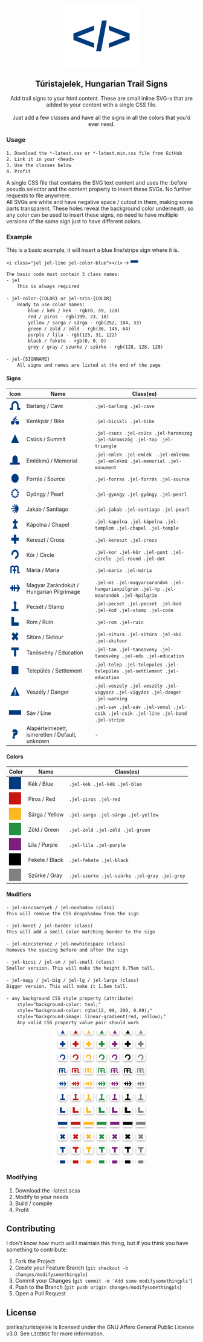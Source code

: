 <p align="center">
<br><br>
<a href="https://github.com/pistika/turistajelek"><img src="assets/svg/logo_bg.svg" alt="Logo" width="200" /></a>
</p>

<h2 align="center" align="center">Túristajelek, Hungarian Trail Signs</h2>
<p align="center">Add trail signs to your html content. These are small inline SVG-s that are added to your content with a single CSS file.<br><br>Just add a few classes and have all the signs in all the colors that you'd ever need.</p>

<!-- GETTING STARTED -->
### Usage

```
1. Download the *-latest.css or *-latest.min.css file from GitHub
2. Link it in your <head>
3. Use the classes below
4. Profit
```
  
<p>A single CSS file that contains the SVG text content and uses the :before pseudo selector and the content property to insert these SVGs. No further requests to file anywhere.<br>
All SVGs are white and have negative space / cutout in them, making some parts transparent. These holes reveal the background color underneath, so any color can be used to insert these signs, no need to have multiple versions of the same sign just to have different colors.</p>
  
  
### Example

This is a basic example, it will insert a blue line/stripe sign where it is.

`<i class="jel jel-line jel-color-blue"></i>` -> <img src="assets/svg/vonal_bg.svg" height="16" />

```
The basic code must contain 3 class names:
- jel
    This is always required

- jel-color-{COLOR} or jel-szin-{COLOR}
    Ready to use color names:
        blue / kék / kek - rgb(0, 59, 128)
        red / piros - rgb(199, 23, 18)
        yellow / sarga / sárga - rgb(252, 184, 33)
        green / zold / zöld - rgb(36, 145, 64)
        purple / lila - rgb(125, 31, 122)
        black / fekete - rgb(0, 0, 0)
        grey / gray / szurke / szürke - rgb(128, 128, 128)

- jel-{SIGNNAME}
    All signs and names are listed at the end of the page
```
    
    
#### Signs   

| Icon | Name | Class(es) |
|------|------|-----------|
|<img src="assets/svg/barlang_bg.svg" height="32" />|Barlang / Cave|`.jel-barlang .jel-cave`|
|<img src="assets/svg/bicikli_bg.svg" height="32" />|Kerékpár / Bike|`.jel-bicikli .jel-bike`|
|<img src="assets/svg/csucs_bg.svg" height="32" />|Csúcs / Summit|`.jel-csucs .jel-csúcs .jel-haromszog .jel-háromszög .jel-top .jel-triangle`|
|<img src="assets/svg/emlekmu_bg.svg" height="32" />|Emlékmű / Memorial|`.jel-emlek .jel-emlék  .jel-emlekmu .jel-emlékmű .jel-memorial .jel-monument`|
|<img src="assets/svg/forras_bg.svg" height="32" />|Forrás / Source|`.jel-forras .jel-forrás .jel-source`|
|<img src="assets/svg/gyongy_bg.svg" height="32" />|Gyöngy / Pearl|`.jel-gyongy .jel-gyöngy .jel-pearl`|
|<img src="assets/svg/jakab_bg.svg" height="32" />|Jakab / Santiago|`.jel-jakab .jel-santiago .jel-pearl`|
|<img src="assets/svg/kapolna_bg.svg" height="32" />|Kápolna / Chapel|`.jel-kapolna .jel-kápolna .jel-templom .jel-chapel .jel-temple`|
|<img src="assets/svg/kereszt_bg.svg" height="32" />|Kereszt / Cross|`.jel-kereszt .jel-cross`|
|<img src="assets/svg/kor_bg.svg" height="32" />|Kör / Circle|`.jel-kor .jel-kör .jel-pont .jel-circle .jel-round .jel-dot`|
|<img src="assets/svg/maria_bg.svg" height="32" />|Mária / Maria|`.jel-maria .jel-mária`|
|<img src="assets/svg/mz_bg.svg" height="32" />|Magyar Zarándokút / Hungarian Pilgrimage|`.jel-mz .jel-magyarzarandok .jel-hungarianpilgrim .jel-hp .jel-mzarandok .jel-hpilgrim`|
|<img src="assets/svg/pecset_bg.svg" height="32" />|Pecsét / Stamp|`.jel-pecset .jel-pecsét .jel-kód .jel-kod .jel-stamp .jel-code`|
|<img src="assets/svg/rom_bg.svg" height="32" />|Rom / Ruin|`.jel-rom .jel-ruin`|
|<img src="assets/svg/situra_bg.svg" height="32" />|Sítúra / Skitour|`.jel-situra .jel-sítúra .jel-ski .jel-skitour`|
|<img src="assets/svg/tan_bg.svg" height="32" />|Tanösvény / Education|`.jel-tan .jel-tanosveny .jel-tanösvény .jel-edu .jel-education`|
|<img src="assets/svg/telep_bg.svg" height="32" />|Település / Settlement|`.jel-telep .jel-telepules .jel-település .jel-settlement .jel-education`|
|<img src="assets/svg/veszely_bg.svg" height="32" />|Veszély / Danger|`.jel-veszely .jel-veszély .jel-vigyazz .jel-vigyázz .jel-danger .jel-warning`|
|<img src="assets/svg/vonal_bg.svg" height="32" />|Sáv / Line|`.jel-sav .jel-sáv .jel-vonal .jel-csik .jel-csík .jel-line .jel-band .jel-stripe`|
|<img src="assets/svg/unknown_bg.svg" height="32" />|Alapértelmezett, ismeretlen / Default, unknown| - |
  
  
#### Colors

| Color | Name | Class(es) |
|------|------|-----------|
|<img src="assets/img/blue.png" height="32" />|Kék / Blue|`.jel-kek .jel-kék .jel-blue`|
|<img src="assets/img/red.png" height="32" />|Piros / Red|`.jel-piros .jel-red`|
|<img src="assets/img/yellow.png" height="32" />|Sárga / Yellow|`.jel-sarga .jel-sárga .jel-yellow`|
|<img src="assets/img/green.png" height="32" />|Zöld / Green|`.jel-zold .jel-zöld .jel-green`|
|<img src="assets/img/purple.png" height="32" />|Lila / Purple|`.jel-lila .jel-purple`|
|<img src="assets/img/black.png" height="32" />|Fekete / Black|`.jel-fekete .jel-black`|
|<img src="assets/img/gray.png" height="32" />|Szürke / Gray|`.jel-szurke .jel-szürke .jel-gray .jel-grey`|    
    

#### Modifiers
```
- jel-nincsarnyek / jel-noshadow (class)
This will remove the CSS dropshadow from the sign

- jel-keret / jel-border (class)
This will add a smell color matching border to the sign

- jel-nincsterkoz / jel-nowhitespace (class)
Removes the spacing before and after the sign

- jel-kicsi / jel-sm / jel-small (class)
Smaller version. This will make the height 0.75em tall.

- jel-nagy / jel-big / jel-lg / jel-large (class)
Bigger version. This will make it 1.5em tall.

- any background CSS style property (attribute)
    style="background-color: teal;"
    style="background-color: rgba(12, 99, 200, 0.89);"
    style="background-image: linear-gradient(red, yellow);"
    Any valid CSS property value pair should work
```


<p align="center">
<img src="assets/img/screenshot.png" alt="Screenshot" />
</p>

### Modifying

1. Download the -latest.scss
2. Modify to your needs
3. Build / compile
4. Profit
    
    
## Contributing
I don't know how much will I maintain this thing, but if you think you have something to contribute:

1. Fork the Project
2. Create your Feature Branch (`git checkout -b changes/modifysomethingpls`)
3. Commit your Changes (`git commit -m 'Add some modifysomethingpls'`)
4. Push to the Branch (`git push origin changes/modifysomethingpls`)
5. Open a Pull Request
    
    
## License
pistika/turistajelek is licensed under the GNU Affero General Public License v3.0. See `LICENSE` for more information.